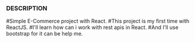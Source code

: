 ### DESCRIPTION

#Simple E-Commerce project with React.
#This project is my first time with ReactJS.
#I'll learn how can i work with rest apis in React.
#And I'll use bootstrap for it can be help me.
